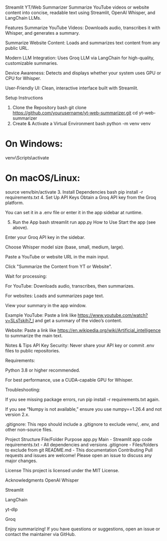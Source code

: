 Streamlit YT/Web Summarizer
Summarize YouTube videos or website content into concise, readable text using Streamlit, OpenAI Whisper, and LangChain LLMs.

Features
Summarize YouTube Videos:
Downloads audio, transcribes it with Whisper, and generates a summary.

Summarize Website Content:
Loads and summarizes text content from any public URL.

Modern LLM Integration:
Uses Groq LLM via LangChain for high-quality, customizable summaries.

Device Awareness:
Detects and displays whether your system uses GPU or CPU for Whisper.

User-Friendly UI:
Clean, interactive interface built with Streamlit.

Setup Instructions
1. Clone the Repository
bash
git clone https://github.com/yourusername/yt-web-summarizer.git
cd yt-web-summarizer
2. Create & Activate a Virtual Environment
bash
python -m venv venv
# On Windows:
venv\Scripts\activate
# On macOS/Linux:
source venv/bin/activate
3. Install Dependencies
bash
pip install -r requirements.txt
4. Set Up API Keys
Obtain a Groq API key from the Groq platform.

You can set it in a .env file or enter it in the app sidebar at runtime.

5. Run the App
bash
streamlit run app.py
How to Use
Start the app (see above).

Enter your Groq API key in the sidebar.

Choose Whisper model size (base, small, medium, large).

Paste a YouTube or website URL in the main input.

Click "Summarize the Content from YT or Website".

Wait for processing:

For YouTube: Downloads audio, transcribes, then summarizes.

For websites: Loads and summarizes page text.

View your summary in the app window.

Example
YouTube:
Paste a link like https://www.youtube.com/watch?v=SLsTskih7_I and get a summary of the video’s content.

Website:
Paste a link like https://en.wikipedia.org/wiki/Artificial_intelligence to summarize the main text.

Notes & Tips
API Key Security: Never share your API key or commit .env files to public repositories.

Requirements:

Python 3.8 or higher recommended.

For best performance, use a CUDA-capable GPU for Whisper.

Troubleshooting:

If you see missing package errors, run pip install -r requirements.txt again.

If you see “Numpy is not available,” ensure you use numpy==1.26.4 and not version 2.x.

.gitignore:
This repo should include a .gitignore to exclude venv/, .env, and other non-source files.

Project Structure
File/Folder	               Purpose
app.py	Main        -   Streamlit app code
requirements.txt  -   All dependencies and versions
.gitignore	   -   Files/folders to exclude from git
README.md	   -   This documentation
 Contributing
Pull requests and issues are welcome! Please open an issue to discuss any major changes.

 License
This project is licensed under the MIT License.

Acknowledgments
OpenAI Whisper

Streamlit

LangChain

yt-dlp

Groq

Enjoy summarizing!
If you have questions or suggestions, open an issue or contact the maintainer via GitHub.